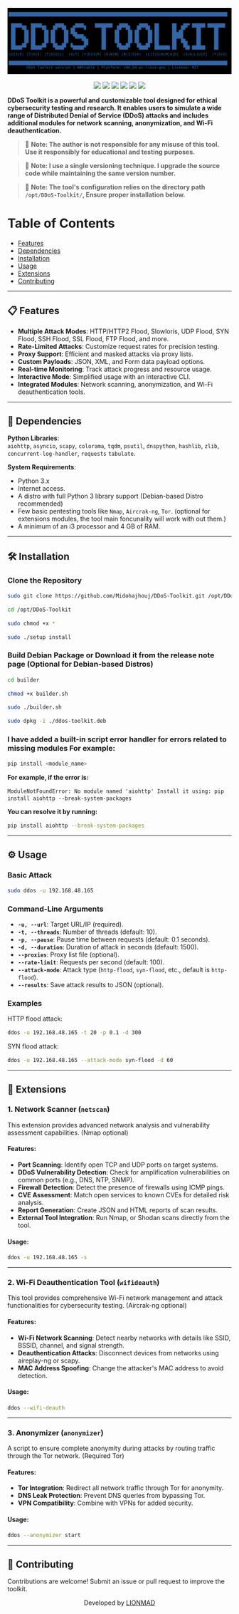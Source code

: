 <p align="center"> 
  <img src="/test/img.png"> 
</p>
<p align="center">
  <img src="https://img.shields.io/badge/Platform-Linux-a80505?style=plastic">
  <img src="https://img.shields.io/badge/License-MIT-a80505?style=plastic">
  <img src="https://img.shields.io/github/v/release/Midohajhouj/DDoS-Toolkit?label=Version&color=a80505&style=plastic">
  <img src="https://img.shields.io/badge/Open%20Source-Yes-darkviolet?style=plastic&color=a80505">
  <img src="https://img.shields.io/github/languages/top/Midohajhouj/DDoS-Toolkit?color=a80505&style=plastic">
  <img src="https://img.shields.io/github/last-commit/Midohajhouj/DDoS-Toolkit?color=orange&style=plastic">
</p>


**DDoS Toolkit is a powerful and customizable tool designed for ethical cybersecurity testing and research. It enables users to simulate a wide range of Distributed Denial of Service (DDoS) attacks and includes additional modules for network scanning, anonymization, and Wi-Fi deauthentication.**                                                                                               

> 🚨 **Note: The author is not responsible for any misuse of this tool. Use it responsibly for educational and testing purposes.**
 
> 🚨 **Note: I use a single versioning technique. I upgrade the source code while maintaining the same version number.**

> 🚨 **Note: The tool's configuration relies on the directory path `/opt/DDoS-Toolkit/`, Ensure proper installation below.**

# **Table of Contents**

- [Features](#Features)
- [Dependencies](#Dependencies)                                                         
- [Installation](#Installation)    
- [Usage](#Usage)
- [Extensions](#Extensions)
- [Contributing](#Contributing)
 
---

## **📋 Features**

- **Multiple Attack Modes**: HTTP/HTTP2 Flood, Slowloris, UDP Flood, SYN Flood, SSH Flood, SSL Flood, FTP Flood, and more.
- **Rate-Limited Attacks**: Customize request rates for precision testing.
- **Proxy Support**: Efficient and masked attacks via proxy lists.
- **Custom Payloads**: JSON, XML, and Form data payload options.
- **Real-time Monitoring**: Track attack progress and resource usage.
- **Interactive Mode**: Simplified usage with an interactive CLI.
- **Integrated Modules**: Network scanning, anonymization, and Wi-Fi deauthentication tools.

---
## **🔌 Dependencies**
**Python Libraries**:  
`aiohttp`, `asyncio`, `scapy`, `colorama`, `tqdm`, `psutil`, `dnspython`, `hashlib`, `zlib`, `concurrent-log-handler`, `requests`
`tabulate`.

**System Requirements**:  
- Python 3.x  
- Internet access.
- A distro with full Python 3 library support (Debian-based Distro recommended)
- Few basic pentesting tools like `Nmap`, `Aircrak-ng`, `Tor`. (optional for extensions modules, the tool main foncunality will work with out them.)
- A minimum of an i3 processor and 4 GB of RAM.

--- 

## **🛠️ Installation** 
### **Clone the Repository**
```bash
sudo git clone https://github.com/Midohajhouj/DDoS-Toolkit.git /opt/DDoS-Toolkit
```
```bash
cd /opt/DDoS-Toolkit
```
```bash
sudo chmod +x *
```
```bash
sudo ./setup install
```

### **Build Debian Package or Download it from the release note page (Optional for Debian-based Distros)**
```bash
cd builder
```
```bash
chmod +x builder.sh
```
```bash
sudo ./builder.sh
```
```bash
sudo dpkg -i ./ddos-toolkit.deb
```

### **I have added a built-in script error handler for errors related to missing modules For example:**
```bash
pip install <module_name>
```

**For example, if the error is:**

```
ModuleNotFoundError: No module named 'aiohttp' Install it using: pip install aiohttp --break-system-packages
```

**You can resolve it by running:**

```bash
pip install aiohttp --break-system-packages
```

---

## **⚙️ Usage**

### **Basic Attack**
```bash
sudo ddos -u 192.168.48.165 
```

### **Command-Line Arguments**
- **`-u, --url`**: Target URL/IP (required).
- **`-t, --threads`**: Number of threads (default: 10).
- **`-p, --pause`**: Pause time between requests (default: 0.1 seconds).
- **`-d, --duration`**: Duration of attack in seconds (default: 1500).
- **`--proxies`**: Proxy list file (optional).
- **`--rate-limit`**: Requests per second (default: 100).
- **`--attack-mode`**: Attack type (`http-flood`, `syn-flood`, etc., default is `http-flood`).
- **`--results`**: Save attack results to JSON (optional).

### **Examples**
HTTP flood attack:
```bash
ddos -u 192.168.48.165 -t 20 -p 0.1 -d 300
```

SYN flood attack:
```bash
ddos -u 192.168.48.165 --attack-mode syn-flood -d 60
```

---

## **🌟 Extensions**

### 1. **Network Scanner (`netscan`)**
This extension provides advanced network analysis and vulnerability assessment capabilities. (Nmap optional)

#### Features:
- **Port Scanning**: Identify open TCP and UDP ports on target systems.
- **DDoS Vulnerability Detection**: Check for amplification vulnerabilities on common ports (e.g., DNS, NTP, SNMP).
- **Firewall Detection**: Detect the presence of firewalls using ICMP pings.
- **CVE Assessment**: Match open services to known CVEs for detailed risk analysis.
- **Report Generation**: Create JSON and HTML reports of scan results.
- **External Tool Integration**: Run Nmap, or Shodan scans directly from the tool.

#### Usage:
```bash
ddos -u 192.168.48.165 -s
```

---

### 2. **Wi-Fi Deauthentication Tool (`wifideauth`)**
This tool provides comprehensive Wi-Fi network management and attack functionalities for cybersecurity testing. (Aircrak-ng optional)

#### Features:
- **Wi-Fi Network Scanning**: Detect nearby networks with details like SSID, BSSID, channel, and signal strength.
- **Deauthentication Attacks**: Disconnect devices from networks using aireplay-ng or scapy.
- **MAC Address Spoofing**: Change the attacker's MAC address to avoid detection.

#### Usage:
```bash
ddos --wifi-deauth
```

---

### 3. **Anonymizer (`anonymizer`)**
A script to ensure complete anonymity during attacks by routing traffic through the Tor network. (Required Tor)

#### Features:
- **Tor Integration**: Redirect all network traffic through Tor for anonymity.
- **DNS Leak Protection**: Prevent DNS queries from bypassing Tor.
- **VPN Compatibility**: Combine with VPNs for added security.

#### Usage:
```bash
ddos --anonymizer start
```

---

## **🤝 Contributing**
Contributions are welcome! Submit an issue or pull request to improve the toolkit.  

<p align="center"> Developed by <a href="https://github.com/Midohajhouj">LIONMAD</a> </p>
